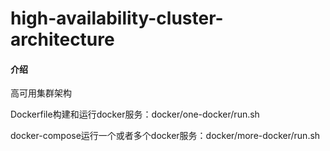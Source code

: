 # high-availability-cluster-architecture

#### 介绍
高可用集群架构

Dockerfile构建和运行docker服务：docker/one-docker/run.sh

docker-compose运行一个或者多个docker服务：docker/more-docker/run.sh
